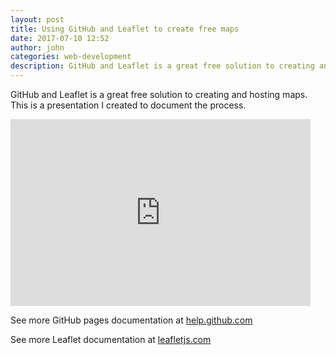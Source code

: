 ```yaml
---
layout: post
title: Using GitHub and Leaflet to create free maps
date: 2017-07-10 12:52
author: john
categories: web-development
description: GitHub and Leaflet is a great free solution to creating and hosting maps. This is a presentation I created to document the process.
---
```


GitHub and Leaflet is a great free solution to creating and hosting maps. This is a presentation I created to document the process.

<iframe src="https://docs.google.com/presentation/d/1C27hDYrXOO4X7YKrygxoccybJ5iwHUXJ-s_oByBGYJo/embed?start=false&loop=false&delayms=5000" frameborder="0" width="480" height="299" allowfullscreen="true" mozallowfullscreen="true" webkitallowfullscreen="true"></iframe>

See more GitHub pages documentation at [help.github.com](https://help.github.com/categories/github-pages-basics/)

See more Leaflet documentation at [leafletjs.com](http://leafletjs.com/)
